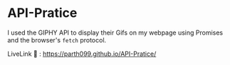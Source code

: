 # API-Pratice

I used the GIPHY API to display their Gifs on my webpage using Promises and the browser's `fetch` protocol.

LiveLink :tada: : https://parth099.github.io/API-Pratice/
